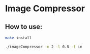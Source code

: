 # Image Compressor

## How to use:


```bash
make install
```


```bash
./imageCompressor -n 2 -l 0.8 -f in
```
